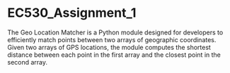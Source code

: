# EC530_Assignment_1
The Geo Location Matcher is a Python module designed for developers to efficiently match points between two arrays of geographic coordinates. Given two arrays of GPS locations, the module computes the shortest distance between each point in the first array and the closest point in the second array. 
